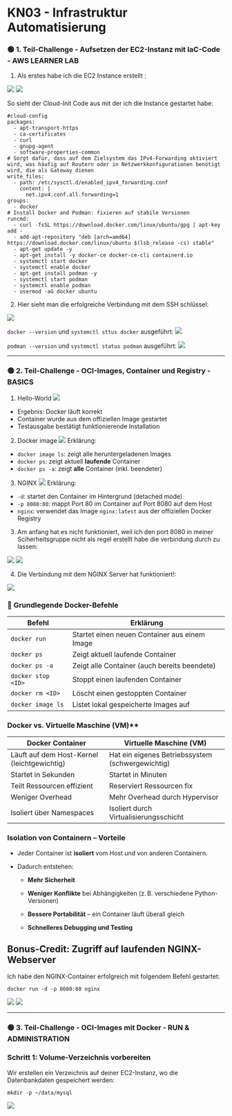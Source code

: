 # KN03 - Infrastruktur Automatisierung


### 🟢 1. Teil-Challenge - Aufsetzen der EC2-Instanz mit IaC-Code - AWS LEARNER LAB


1. Als erstes habe ich die EC2 Instance erstellt :

![](Bilder/02.png)
![](05.png)

So sieht der Cloud-Init Code aus mit der ich die Instance gestartet habe:

```
#cloud-config
packages:
  - apt-transport-https
  - ca-certificates
  - curl
  - gnupg-agent
  - software-properties-common
# Sorgt dafür, dass auf dem Zielsystem das IPv4-Forwarding aktiviert wird, was häufig auf Routern oder in Netzwerkkonfigurationen benötigt wird, die als Gateway dienen
write_files:
  - path: /etc/sysctl.d/enabled_ipv4_forwarding.conf
    content: |
      net.ipv4.conf.all.forwarding=1
groups:
  - docker
# Install Docker and Podman: fixieren auf stabile Versionen
runcmd:
  - curl -fsSL https://download.docker.com/linux/ubuntu/gpg | apt-key add -
  - add-apt-repository "deb [arch=amd64] https://download.docker.com/linux/ubuntu $(lsb_release -cs) stable"
  - apt-get update -y
  - apt-get install -y docker-ce docker-ce-cli containerd.io
  - systemctl start docker
  - systemctl enable docker
  - apt-get install podman -y
  - systemctl start podman
  - systemctl enable podman
  - usermod -aG docker ubuntu
```



2. Hier sieht man die erfolgreiche Verbindung mit dem SSH schlüssel:

![](./Bilder/01.png)


`docker --version` und `systemctl sttus docker` ausgeführt:
![](Bilder/03.png)

`podman --version` und `systemctl status podman` ausgeführt:
![](Bilder/04.png)

---


### 🟢 2. Teil-Challenge - OCI-Images, Container und Registry - BASICS



1. Hello-World
![](Bilder/06.png)
- Ergebnis: Docker läuft korrekt
- Container wurde aus dem offiziellen Image gestartet
- Testausgabe bestätigt funktionierende Installation



2. Docker image
![](Bilder/07.png)
Erklärung:

- `docker image ls`: zeigt alle heruntergeladenen Images
- `docker ps`: zeigt aktuell **laufende** Container
- `docker ps -a`: zeigt **alle** Container (inkl. beendeter)


3. NGINX
![](Bilde/08.png)
Erklärung:

- `-d`: startet den Container im Hintergrund (detached mode)
- `-p 8080:80`: mappt Port 80 im Container auf Port 8080 auf dem Host
- `nginx`: verwendet das Image `nginx:latest` aus der offiziellen Docker Registry



3. Am anfang hat es nicht funktioniert, weil ich den port 8080 in meiner Sciherheitsgruppe nicht als regel erstellt habe die verbindung durch zu lassen:

![](Bilder/10.png)
![](Bilder/09.png)

4. Die Verbindung mit dem NGINX Server hat funktioniert!:

![](Bilder/11.png)


### 📌 **Grundlegende Docker-Befehle**

| Befehl             | Erklärung                                     |
| ------------------ | --------------------------------------------- |
| `docker run`       | Startet einen neuen Container aus einem Image |
| `docker ps`        | Zeigt aktuell laufende Container              |
| `docker ps -a`     | Zeigt alle Container (auch bereits beendete)  |
| `docker stop <ID>` | Stoppt einen laufenden Container              |
| `docker rm <ID>`   | Löscht einen gestoppten Container             |
| `docker image ls`  | Listet lokal gespeicherte Images auf          |



### Docker vs. Virtuelle Maschine (VM)**

| **Docker Container**                        | **Virtuelle Maschine (VM)**                      |
| ------------------------------------------- | ------------------------------------------------ |
| Läuft auf dem Host-Kernel (leichtgewichtig) | Hat ein eigenes Betriebssystem (schwergewichtig) |
| Startet in Sekunden                         | Startet in Minuten                               |
| Teilt Ressourcen effizient                  | Reserviert Ressourcen fix                        |
| Weniger Overhead                            | Mehr Overhead durch Hypervisor                   |
| Isoliert über Namespaces                    | Isoliert durch Virtualisierungsschicht           |


### **Isolation von Containern – Vorteile**

- Jeder Container ist **isoliert** vom Host und von anderen Containern.

- Dadurch entstehen:
    
    - **Mehr Sicherheit**
        
    - **Weniger Konflikte** bei Abhängigkeiten (z. B. verschiedene Python-Versionen)
        
    - **Bessere Portabilität** – ein Container läuft überall gleich
        
    - **Schnelleres Debugging und Testing**




## Bonus-Credit: Zugriff auf laufenden NGINX-Webserver

Ich habe den NGINX-Container erfolgreich mit folgendem Befehl gestartet:

`docker run -d -p 8080:80 nginx`

![](Bilder/13.png)
![](Bilder/12.png)

----

### 🟢 3. Teil-Challenge - OCI-Images mit Docker - RUN & ADMINISTRATION

### **Schritt 1: Volume-Verzeichnis vorbereiten**

Wir erstellen ein Verzeichnis auf deiner EC2-Instanz, wo die Datenbankdaten gespeichert werden:

`mkdir -p ~/data/mysql`

![](Bilder/14.png)


